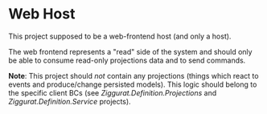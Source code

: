 ﻿Web Host
========

This project supposed to be a web-frontend host (and only a host).

The web frontend represents a "read" side of the system and should only be able to consume read-only projections
data and to send commands.

**Note**: This project should *not* contain any projections (things which react to events and produce/change
persisted models). This logic should belong to the specific client BCs (see _Ziggurat.Definition.Projections_ and
_Ziggurat.Definition.Service_ projects).
 